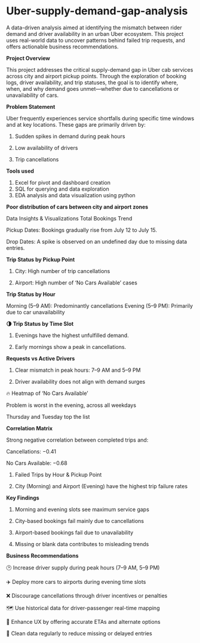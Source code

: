 # Uber-supply-demand-gap-analysis

A data-driven analysis aimed at identifying the mismatch between rider demand and driver availability in an urban Uber ecosystem. This project uses real-world data to uncover patterns behind failed trip requests, and offers actionable business recommendations.

**Project Overview**

This project addresses the critical supply-demand gap in Uber cab services across city and airport pickup points. Through the exploration of booking logs, driver availability, and trip statuses, the goal is to identify where, when, and why demand goes unmet—whether due to cancellations or unavailability of cars.

**Problem Statement**

Uber frequently experiences service shortfalls during specific time windows and at key locations. These gaps are primarily driven by:

1. Sudden spikes in demand during peak hours

2. Low availability of drivers

3. Trip cancellations

**Tools used** 

1. Excel for pivot and dashboard creation
2. SQL for querying and data exploration
3. EDA analysis and data visualization using python

**Poor distribution of cars between city and airport zones**

Data Insights & Visualizations
Total Bookings Trend

Pickup Dates: Bookings gradually rise from July 12 to July 15.

Drop Dates: A spike is observed on an undefined day due to missing data entries.

**Trip Status by Pickup Point**

1. City: High number of trip cancellations

2. Airport: High number of ‘No Cars Available’ cases

**Trip Status by Hour**

Morning (5–9 AM): Predominantly cancellations
Evening (5–9 PM): Primarily due to car unavailability

**🌗 Trip Status by Time Slot**

1. Evenings have the highest unfulfilled demand.

2. Early mornings show a peak in cancellations.

**Requests vs Active Drivers**

1. Clear mismatch in peak hours: 7–9 AM and 5–9 PM

2. Driver availability does not align with demand surges

🔥 Heatmap of ‘No Cars Available’

Problem is worst in the evening, across all weekdays

Thursday and Tuesday top the list

**Correlation Matrix**

Strong negative correlation between completed trips and:

Cancellations: −0.41

No Cars Available: −0.68

1. Failed Trips by Hour & Pickup Point

2. City (Morning) and Airport (Evening) have the highest trip failure rates

**Key Findings**

1. Morning and evening slots see maximum service gaps

2. City-based bookings fail mainly due to cancellations

3. Airport-based bookings fail due to unavailability

4. Missing or blank data contributes to misleading trends

**Business Recommendations**

🕑 Increase driver supply during peak hours (7–9 AM, 5–9 PM)

✈️ Deploy more cars to airports during evening time slots

❌ Discourage cancellations through driver incentives or penalties

🗺️ Use historical data for driver-passenger real-time mapping

📱 Enhance UX by offering accurate ETAs and alternate options

🧹 Clean data regularly to reduce missing or delayed entries
